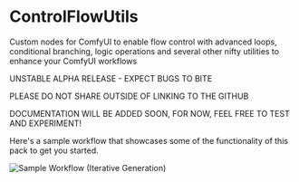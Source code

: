 # ControlFlowUtils
Custom nodes for ComfyUI to enable flow control with advanced loops, conditional branching, logic operations and several other nifty utilities to enhance your ComfyUI workflows

UNSTABLE ALPHA RELEASE - EXPECT BUGS TO BITE

PLEASE DO NOT SHARE OUTSIDE OF LINKING TO THE GITHUB

DOCUMENTATION WILL BE ADDED SOON, FOR NOW, FEEL FREE TO TEST AND EXPERIMENT!

Here's a sample workflow that showcases some of the functionality of this pack to get you started.

![Sample Workflow (Iterative Generation)](https://github.com/user-attachments/assets/c192b705-4190-4af2-810a-488f17cfb96e)
